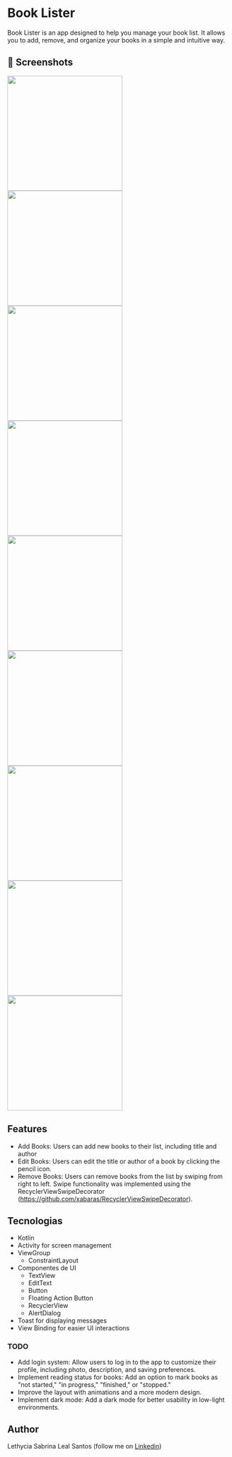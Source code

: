 # Book Lister

Book Lister is an app designed to help you manage your book list. It allows you to add, remove, and organize your books in a simple and intuitive way.


## :camera_flash: Screenshots
<!-- You can add more screenshots here if you like -->
<img src="/result/book_home.png" width="260"> <img src="/result/" width="260"> <img src="/result/book_add.png" width="260"> 
<img src="/result/book_recycler.png" width="260"> <img src="/result/book_update.png" width="260"> <img src="/result/book_recycler2.png" width="260">
<img src="/result/book_delete.png" width="260"> <img src="/result/book_toast_delete.png" width="260"> <img src="/result/book_toast_deleted.png" width="260">

## Features
* Add Books: Users can add new books to their list, including title and author
* Edit Books: Users can edit the title or author of a book by clicking the pencil icon.
* Remove Books: Users can remove books from the list by swiping from right to left. Swipe functionality was implemented using the RecyclerViewSwipeDecorator (https://github.com/xabaras/RecyclerViewSwipeDecorator).

## Tecnologias
* Kotlin 
* Activity for screen management
* ViewGroup
    - ConstraintLayout
* Componentes de UI
    - TextView
    - EditText
    - Button
    - Floating Action Button
    - RecyclerView
    - AlertDialog
* Toast for displaying messages
* View Binding for easier UI interactions

### TODO
- Add login system: Allow users to log in to the app to customize their profile, including photo, description, and saving preferences.
- Implement reading status for books: Add an option to mark books as "not started," "in progress," "finished," or "stopped."
- Improve the layout with animations and a more modern design.
- Implement dark mode: Add a dark mode for better usability in low-light environments.

## Author
Lethycia Sabrina Leal Santos (follow me on [Linkedin](https://www.linkedin.com/in/lethyciasabrinaleal/))
